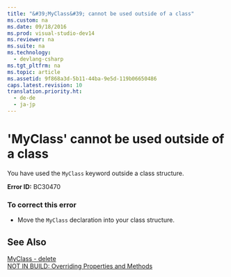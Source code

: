 ```yaml
---
title: "&#39;MyClass&#39; cannot be used outside of a class"
ms.custom: na
ms.date: 09/18/2016
ms.prod: visual-studio-dev14
ms.reviewer: na
ms.suite: na
ms.technology: 
  - devlang-csharp
ms.tgt_pltfrm: na
ms.topic: article
ms.assetid: 9f868a3d-5b11-44ba-9e5d-119b06650486
caps.latest.revision: 10
translation.priority.ht: 
  - de-de
  - ja-jp
---
```

# &#39;MyClass&#39; cannot be used outside of a class
You have used the `MyClass` keyword outside a class structure.  
  
 **Error ID:** BC30470  
  
### To correct this error  
  
-   Move the `MyClass` declaration into your class structure.  
  
## See Also  
 [MyClass - delete](assetId:///5db36f9b-f796-4b6a-ba34-cac1fde6eb62)   
 [NOT IN BUILD: Overriding Properties and Methods](assetId:///2167e8f5-1225-4b13-9ebd-02591ba90213)